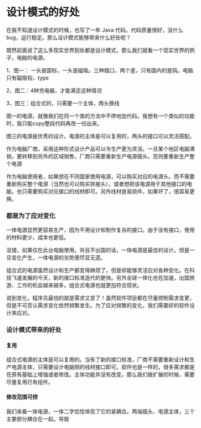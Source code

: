 # 设计模式的好处

在我不知道设计模式的时候，也写了一年 Java 代码。代码质量很好，没什么bug，运行稳定。那么设计模式能够带来什么好处呢？

既然前面说了这么多现实世界到处都是设计模式，那么我们就看一个现实世界的例子，电脑的电源。

1、图一： 一头是国标，一头是磁吸。三种插口，两个差，只有国内的是钩。电脑只有磁吸钩，type 

2、图二：4种充电器，才能满足这种情况

3、图三：组合式的，只需要一个主体，两头换线

图一的电源，就像我们在同一个类的方法中不停地加代码。我想有一个类似的功能时，我只能copy整段代码再改一份出来。

图三的电源是优秀的设计。电源的主体是可以复用的，两头的接口可以灵活搭配。

作为电脑厂商，采用这种形式设计产品可以令生产更为灵活。一旦某个地区电脑滞销，要转移到另外的区域销售，厂商只需要重新生产电源插头。否则要重新生产整个电源

作为电脑使用者，如果想在不同国家使用电源，可以购买对应的电源头。而不需要重新购买整个电源（当然也可以购买转接头）。或者想把该电源用于其他接口的电脑，也只需要购买对应接口的线材即可。另外线材是易损件，如果坏了，很容易更换。

### 都是为了应对变化

一体电源显然更容易生产，因为不用设计和制作复杂的接口。由于没有接口，使用的材料更少，成本也更低。

没错，如果仅在此台电脑使用，并且不出国的话，一体电源是最佳的设计。但是一旦变化产生，一体电源的劣势便尽显无遗。

组合式的电源虽然设计和生产都变得麻烦了，但是却能够灵活应对各种变化。在科技飞速发展的今天，新的接口标准迭代的更快。另外全球一体化也在加速，出国旅游、工作的机会越来越多。组合式电源也就更加符合现状。

说到变化，程序员最怕的就是需求又变了！虽然软件项目都在尽量控制需求变更，但是不可否认需求变化依然频繁发生。为了应对频繁的变化，我们需要好的软件设计来应对。

### 设计模式带来的好处

#### 复用

组合式电源的主体是可以复用的。当有了新的接口标准，厂商不需要重新设计和生产电源主体，只需要设计电脑侧的线材接口即可。软件也是一样的，很多需求都是在原有基础上增强或者修改。主体功能并没有改变。那么我们做扩展的时候，需要尽量复用已有组件。

#### 修改范围可控

我们来看一体电源，一体二字恰恰体现了它的紧耦合。两端插头、电源主体，三个主要部分耦合在一起。导致



